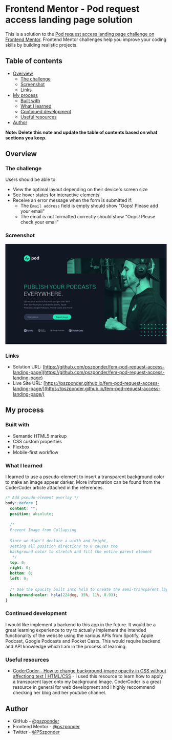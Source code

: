 # Frontend Mentor - Pod request access landing page solution

This is a solution to the [Pod request access landing page challenge on Frontend Mentor](https://www.frontendmentor.io/challenges/pod-request-access-landing-page-eyTmdkLSG). Frontend Mentor challenges help you improve your coding skills by building realistic projects.

## Table of contents

- [Overview](#overview)
  - [The challenge](#the-challenge)
  - [Screenshot](#screenshot)
  - [Links](#links)
- [My process](#my-process)
  - [Built with](#built-with)
  - [What I learned](#what-i-learned)
  - [Continued development](#continued-development)
  - [Useful resources](#useful-resources)
- [Author](#author)

**Note: Delete this note and update the table of contents based on what sections you keep.**

## Overview

### The challenge

Users should be able to:

- View the optimal layout depending on their device's screen size
- See hover states for interactive elements
- Receive an error message when the form is submitted if:
  - The `Email address` field is empty should show "Oops! Please add your email"
  - The email is not formatted correctly should show "Oops! Please check your email"

### Screenshot

![](./screenshot.png)

### Links

- Solution URL: [https://github.com/pszponder/fem-pod-request-access-landing-page](https://github.com/pszponder/fem-pod-request-access-landing-page)
- Live Site URL: [https://pszponder.github.io/fem-pod-request-access-landing-page/](https://pszponder.github.io/fem-pod-request-access-landing-page/)

## My process

### Built with

- Semantic HTML5 markup
- CSS custom properties
- Flexbox
- Mobile-first workflow

### What I learned

I learned to use a pseudo-element to insert a transparent background color to make an image appear darker. More information can be found from the CoderCoder article attached in the references.

```css
/* Add pseudo-element overlay */
body::before {
  content: "";
  position: absolute;

  /*
  Prevent Image from Collapsing

  Since we didn't declare a width and height,
  setting all position directions to 0 causes the
  background color to stretch and fill the entire parent element
   */
  top: 0;
  right: 0;
  bottom: 0;
  left: 0;

  /* Use the opacity built into hsla to create the semi-transparent layer */
  background-color: hsla(224deg, 35%, 11%, 0.93);
}
```

### Continued development

I would like implement a backend to this app in the future. It would be a great learning experience to try to actually implement the intended functionality of the website using the various APIs from Spotify, Apple Podcast, Google Podcasts and Pocket Casts. This would require backend and API knowledge which I am in the process of learning.

### Useful resources

- [CoderCoder - How to change background-image opacity in CSS without affectiong text | HTML/CSS](https://coder-coder.com/background-image-opacity/) - I used this resource to learn how to apply a transparent layer onto my background Image. CoderCoder is a great resource in general for web development and I highly reccommend checking her blog and her youtube channel.

## Author

- GitHub - [@pszponder](https://github.com/pszponder)
- Frontend Mentor - [@pszponder](https://www.frontendmentor.io/profile/pszponder)
- Twitter - [@PSzponder](https://twitter.com/PSzponder)
